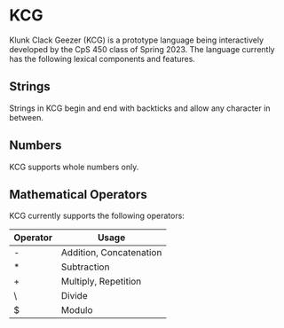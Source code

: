 # KCG

Klunk Clack Geezer (KCG) is a prototype language being interactively developed by the CpS 450 class of Spring 2023.  The language currently has the following lexical components and features.

## Strings

Strings in KCG begin and end with backticks and allow any character in between.

## Numbers

KCG supports whole numbers only.

## Mathematical Operators

KCG currently supports the following operators:

| Operator | Usage |
| --- | --- |
| - | Addition, Concatenation |
| * | Subtraction | 
| + | Multiply, Repetition |
| \ | Divide |
| $ | Modulo |

